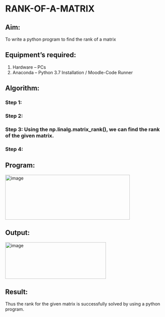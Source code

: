 # RANK-OF-A-MATRIX
## Aim:
To write a python program to find the rank of a matrix
## Equipment’s required:
1. 	Hardware – PCs
2. 	Anaconda – Python 3.7 Installation / Moodle-Code Runner
## Algorithm:
### Step 1: 
### Step 2: 
### Step 3: Using the np.linalg.matrix_rank(), we can find the rank of the given matrix.
### Step 4: 
## Program:
<img width="397" height="143" alt="image" src="https://github.com/user-attachments/assets/b2888fa0-904a-447e-8b5a-968b9905c4aa" />

## Output:
<img width="321" height="117" alt="image" src="https://github.com/user-attachments/assets/07e3cbb2-897b-4943-9209-df0871ed8eca" />

## Result:
Thus the rank for the given matrix is successfully solved by  using a python program.

